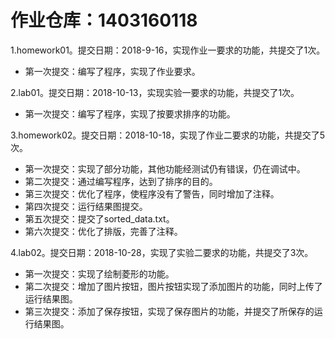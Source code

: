 # 作业仓库：1403160118

1.homework01。提交日期：2018-9-16，实现作业一要求的功能，共提交了1次。<br>
+ 第一次提交：编写了程序，实现了作业要求。<br>

2.lab01。提交日期：2018-10-13，实现实验一要求的功能，共提交了1次。<br>
+ 第一次提交：编写了程序，实现了按要求排序的功能。<br>

3.homework02。提交日期：2018-10-18，实现了作业二要求的功能，共提交了5次。<br>
+ 第一次提交：实现了部分功能，其他功能经测试仍有错误，仍在调试中。<br>
+ 第二次提交：通过编写程序，达到了排序的目的。<br>
+ 第三次提交：优化了程序，使程序没有了警告，同时增加了注释。<br>
+ 第四次提交：运行结果图提交。<br>
+ 第五次提交：提交了sorted_data.txt。<br>
+ 第六次提交：优化了排版，完善了注释。<br>

4.lab02。提交日期：2018-10-28，实现了实验二要求的功能，共提交了3次。<br>
+ 第一次提交：实现了绘制菱形的功能。<br>
+ 第二次提交：增加了图片按钮，图片按钮实现了添加图片的功能，同时上传了运行结果图。<br>
+ 第三次提交：添加了保存按钮，实现了保存图片的功能，并提交了所保存的运行结果图。<br>
